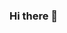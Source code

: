 ### Hi there 👋

<!--
**wxy12151/wxy12151** is a ✨ _special_ ✨ repository because its `README.md` (this file) appears on your GitHub profile.

Here are some ideas to get you started:

🔭 I’m currently studying on UCL in London

🌱 I’m currently learning Integrated Machine Learning Systems

👯 I’m looking to collaborate on projects related to ML~

💬 Ask me about anything you want

📫 How to reach me: zczlx79@ucl.ac.uk

😄 Pronouns: Kros Wu

⚡ Fun fact: Any sports espeacially :sparkling_heart:basketball:basketball:, keyboards:musical_keyboard:.

:blue_heart:：die-hard fan of Stephen Curry

